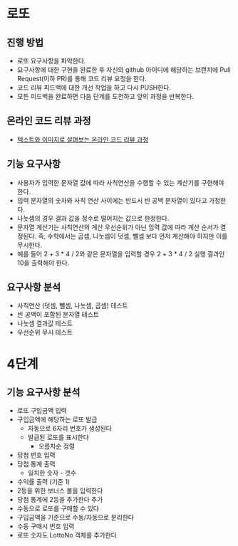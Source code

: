 # 로또
## 진행 방법
* 로또 요구사항을 파악한다.
* 요구사항에 대한 구현을 완료한 후 자신의 github 아이디에 해당하는 브랜치에 Pull Request(이하 PR)를 통해 코드 리뷰 요청을 한다.
* 코드 리뷰 피드백에 대한 개선 작업을 하고 다시 PUSH한다.
* 모든 피드백을 완료하면 다음 단계를 도전하고 앞의 과정을 반복한다.

## 온라인 코드 리뷰 과정
* [텍스트와 이미지로 살펴보는 온라인 코드 리뷰 과정](https://github.com/next-step/nextstep-docs/tree/master/codereview)

## 기능 요구사항
- 사용자가 입력한 문자열 값에 따라 사칙연산을 수행할 수 있는 계산기를 구현해야 한다.
- 입력 문자열의 숫자와 사칙 연산 사이에는 반드시 빈 공백 문자열이 있다고 가정한다.
- 나눗셈의 경우 결과 값을 정수로 떨어지는 값으로 한정한다.
- 문자열 계산기는 사칙연산의 계산 우선순위가 아닌 입력 값에 따라 계산 순서가 결정된다. 즉, 수학에서는 곱셈, 나눗셈이 덧셈, 뺄셈 보다 먼저 계산해야 하지만 이를 무시한다.
- 예를 들어 2 + 3 * 4 / 2와 같은 문자열을 입력할 경우 2 + 3 * 4 / 2 실행 결과인 10을 출력해야 한다.

## 요구사항 분석
- 사칙연산 (덧셈, 뺄셈, 나눗셈, 곱셈) 테스트
- 빈 공백이 포함된 문자열 테스트
- 나눗셈 결과값 테스트
- 우선순위 무시 테스트

# 4단계
## 기능 요구사항 분석
- 로또 구입금액 입력
- 구입금액에 해당하는 로또 발급
  - 자동으로 6자리 번호가 생성된다
  - 발급된 로또를 표시한다
    - 오름차순 정렬
- 당첨 번호 입력
- 당첨 통계 출력
  - 일치한 숫자 - 갯수
- 수익률 출력 (기준 1)
- 2등을 위한 보너스 볼을 입력한다
- 당첨 통계에 2등을 추가한다
추가
- 수동으로 로또를 구매할 수 있다
- 구입금액을 기준으로 수동/자동으로 분리한다
- 수동 구매시 번호 입력
- 로또 숫자도 LottoNo 객체를 추가한다